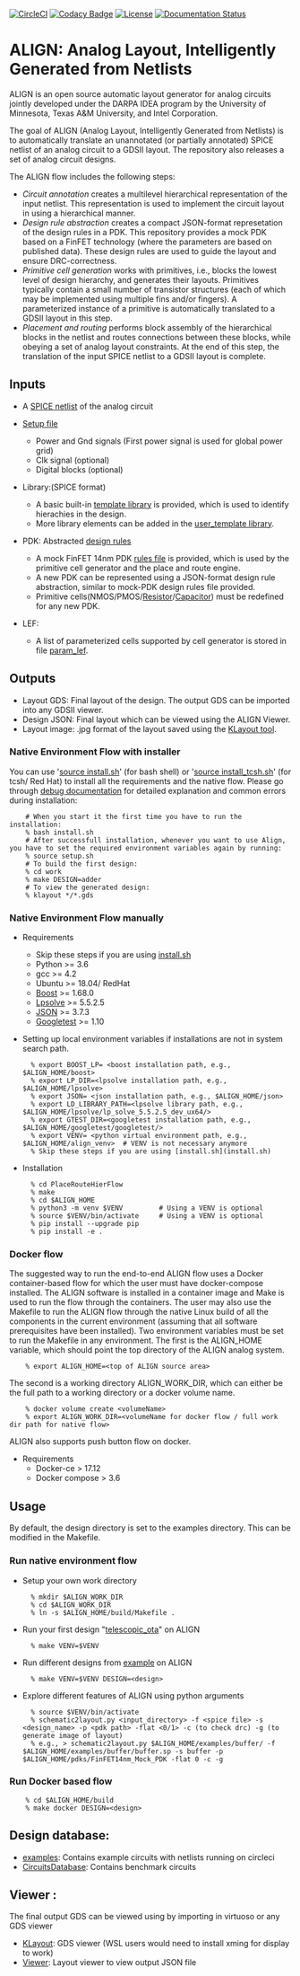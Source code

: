 [![CircleCI](https://circleci.com/gh/ALIGN-analoglayout/ALIGN-public.svg?style=svg)](https://circleci.com/gh/ALIGN-analoglayout/ALIGN-public)
[![Codacy Badge](https://api.codacy.com/project/badge/Grade/2aeb84c0f14949909bcd342b19721d01)](https://app.codacy.com/app/ALIGN-analoglayout/ALIGN-public?utm_source=github.com&utm_medium=referral&utm_content=ALIGN-analoglayout/ALIGN-public&utm_campaign=Badge_Grade_Settings)
[![License](https://img.shields.io/badge/License-BSD%203--Clause-blue.svg)](https://opensource.org/licenses/BSD-3-Clause)
[![Documentation Status](https://readthedocs.org/projects/ansicolortags/badge/?version=latest)](https://align-analoglayout.github.io/ALIGN-public/)

# ALIGN: Analog Layout, Intelligently Generated from Netlists

ALIGN is an open source automatic layout generator for analog circuits jointly developed under the DARPA IDEA program by the University of Minnesota, Texas A&M University, and Intel Corporation. 

The goal of ALIGN (Analog Layout, Intelligently Generated from Netlists) is to automatically translate an unannotated (or partially annotated) SPICE netlist of an analog circuit to a GDSII layout. The repository also releases a set of analog circuit designs. 

The ALIGN flow includes the following steps:
* _Circuit annotation_ creates a multilevel hierarchical representation of the input netlist. This representation is used to implement the circuit layout in using a hierarchical manner. 
* _Design rule abstraction_ creates a compact JSON-format represetation of the design rules in a PDK. This repository provides a mock PDK based on a FinFET technology (where the parameters are based on published data). These design rules are used to guide the layout and ensure DRC-correctness.
* _Primitive cell generation_ works with primitives, i.e., blocks the lowest level of design hierarchy, and generates their layouts. Primitives typically contain a small number of transistor structures (each of which may be implemented using multiple fins and/or fingers). A parameterized instance of a primitive is automatically translated to a GDSII layout in this step.
* _Placement and routing_ performs block assembly of the hierarchical blocks in the netlist and routes connections between these blocks, while obeying a set of analog layout constraints. At the end of this step, the translation of the input SPICE netlist to a GDSII layout is complete. 

## Inputs

* A [SPICE netlist](examples/telescopic_ota/telescopic_ota.sp) of the analog circuit
* [Setup file](examples/telescopic_ota/telescopic_ota.setup)
  * Power and Gnd signals (First power signal is used for global power grid)
  * Clk signal (optional)
  * Digital blocks (optional)

* Library:(SPICE format)
  * A basic built-in [template library](align/config/basic_template.sp) is provided, which is used to identify hierachies in the design.
  * More library elements can be added in the [user_template library](align/config/user_template.sp).

* PDK: Abstracted [design rules](pdks/FinFET14nm_Mock_PDK)
  * A mock FinFET 14nm PDK [rules file](pdks/FinFET14nm_Mock_PDK/layers.json) is provided, which is used by the primitive cell generator and the place and route engine.
  * A new PDK can be represented using a JSON-format design rule abstraction, similar to mock-PDK design rules file provided.
  * Primitive cells(NMOS/PMOS/[Resistor](pdks/FinFET14nm_Mock_PDK/fabric_Res.py)/[Capacitor](pdks/FinFET14nm_Mock_PDK/fabric_Cap.py)) must be redefined for any new PDK.

* LEF:
  * A list of parameterized cells supported by cell generator is stored in file [param_lef](align/config/param_lef).

## Outputs

* Layout GDS: Final layout of the design. The output GDS can be imported into any GDSII viewer.
* Design JSON: Final layout which can be viewed using the ALIGN Viewer.
* Layout image: .jpg format of the layout saved using the [KLayout tool](https://github.com/KLayout/klayout).

### Native Environment Flow with installer

You can use '[source install.sh](install.sh)' (for bash shell) or '[source install_tcsh.sh](install_tcsh.sh)' (for tcsh/ Red Hat) to install all the requirements and the native flow. Please go through [debug documentation](https://align-analoglayout.github.io/ALIGN-public/) for detailed explanation and common errors during installation:

        # When you start it the first time you have to run the installation:
        % bash install.sh  
        # After successfull installation, whenever you want to use Align, you have to set the required environment variables again by running: 
        % source setup.sh
        # To build the first design:
        % cd work
        % make DESIGN=adder
        # To view the generated design:
        % klayout */*.gds

### Native Environment Flow manually

* Requirements
  * Skip these steps if you are using [install.sh](install.sh)
  * Python >= 3.6
  * gcc >= 4.2
  * Ubuntu >= 18.04/ RedHat
  * [Boost]( https://github.com/boostorg/boost.git) >= 1.68.0
  * [Lpsolve](https://sourceforge.net/projects/lpsolve/files/lpsolve/5.5.2.5/lp_solve_5.5.2.5_source.tar.gz/download) >= 5.5.2.5
  * [JSON]( https://github.com/nlohmann/json.git) >= 3.7.3
  * [Googletest]( https://github.com/google/googletest) >= 1.10

* Setting up local environment variables if installations are not in system search path.

        % export BOOST_LP= <boost installation path, e.g., $ALIGN_HOME/boost>
        % export LP_DIR=<lpsolve installation path, e.g., $ALIGN_HOME/lpsolve>
        % export JSON= <json installation path, e.g., $ALIGN_HOME/json>
        % export LD_LIBRARY_PATH=<lpsolve library path, e.g., $ALIGN_HOME/lpsolve/lp_solve_5.5.2.5_dev_ux64/>
        % export GTEST_DIR=<googletest installation path, e.g., $ALIGN_HOME/googletest/googletest/>
        % export VENV= <python virtual environment path, e.g., $ALIGN_HOME/align_venv>  # VENV is not necessary anymore
        % Skip these steps if you are using [install.sh](install.sh)

* Installation

        % cd PlaceRouteHierFlow
        % make
        % cd $ALIGN_HOME
        % python3 -m venv $VENV         # Using a VENV is optional
        % source $VENV/bin/activate     # Using a VENV is optional
        % pip install --upgrade pip
        % pip install -e .

### Docker flow

The suggested way to run the end-to-end ALIGN flow uses a Docker container-based flow for which the user must have docker-compose installed. The ALIGN software is installed in a container image and Make is used to run the flow through the containers. The user may also use the Makefile to run the ALIGN flow through the native Linux build of all the components in the current environment (assuming that all software prerequisites have been installed).
Two environment variables must be set to run the Makefile in any environment. The first is the ALIGN_HOME variable, which should point the top directory of the ALIGN analog system.

	    % export ALIGN_HOME=<top of ALIGN source area>

The second is a working directory ALIGN_WORK_DIR, which can either be the full path to a working directory or a docker volume name.  

        % docker volume create <volumeName>
        % export ALIGN_WORK_DIR=<volumeName for docker flow / full work dir path for native flow>


ALIGN also supports push button flow on docker.
* Requirements
  * Docker-ce > 17.12
  * Docker compose > 3.6

## Usage

By default, the design directory is set to the examples directory. This can be modified in the Makefile.

### Run native environment flow

* Setup your own work directory

        % mkdir $ALIGN_WORK_DIR
        % cd $ALIGN_WORK_DIR
        % ln -s $ALIGN_HOME/build/Makefile .

* Run your first design "[telescopic_ota](examples/telescopic_ota/)" on ALIGN

        % make VENV=$VENV

* Run different designs from [example](examples) on ALIGN

        % make VENV=$VENV DESIGN=<design>

* Explore different features of ALIGN using python arguments 

        % source $VENV/bin/activate
        % schematic2layout.py <input_directory> -f <spice file> -s <design_name> -p <pdk path> -flat <0/1> -c (to check drc) -g (to generate image of layout)
        % e.g., > schematic2layout.py $ALIGN_HOME/examples/buffer/ -f $ALIGN_HOME/examples/buffer/buffer.sp -s buffer -p $ALIGN_HOME/pdks/FinFET14nm_Mock_PDK -flat 0 -c -g

### Run Docker based flow

        % cd $ALIGN_HOME/build
        % make docker DESIGN=<design>

## Design database:

* [examples](examples): Contains example circuits with netlists running on circleci
* [CircuitsDatabase](CircuitsDatabase): Contains benchmark circuits

## Viewer :

The final output GDS can be viewed using by importing in virtuoso or any GDS viewer
* [KLayout](https://github.com/KLayout/klayout): GDS viewer (WSL users would need to install xming for display to work)
* [Viewer](Viewer): Layout viewer to view output JSON file

